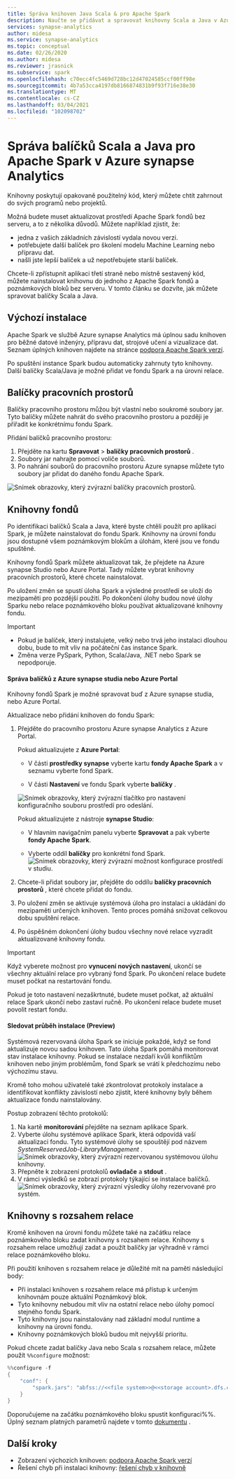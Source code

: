 ```yaml
---
title: Správa knihoven Java Scala & pro Apache Spark
description: Naučte se přidávat a spravovat knihovny Scala a Java v Azure synapse Analytics.
services: synapse-analytics
author: midesa
ms.service: synapse-analytics
ms.topic: conceptual
ms.date: 02/26/2020
ms.author: midesa
ms.reviewer: jrasnick
ms.subservice: spark
ms.openlocfilehash: c70ecc4fc5469d728bc12d47024585ccf00ff98e
ms.sourcegitcommit: 4b7a53cca4197db8166874831b9f93f716e38e30
ms.translationtype: MT
ms.contentlocale: cs-CZ
ms.lasthandoff: 03/04/2021
ms.locfileid: "102098702"
---
```

# <a name="manage-scala-and-java-packages-for-apache-spark-in-azure-synapse-analytics"></a>Správa balíčků Scala a Java pro Apache Spark v Azure synapse Analytics

Knihovny poskytují opakovaně použitelný kód, který můžete chtít zahrnout do svých programů nebo projektů. 

Možná budete muset aktualizovat prostředí Apache Spark fondů bez serveru, a to z několika důvodů. Můžete například zjistit, že:
- jedna z vašich základních závislostí vydala novou verzi.
- potřebujete další balíček pro školení modelu Machine Learning nebo přípravu dat.
- našli jste lepší balíček a už nepotřebujete starší balíček.

Chcete-li zpřístupnit aplikaci třetí straně nebo místně sestavený kód, můžete nainstalovat knihovnu do jednoho z Apache Spark fondů a poznámkových bloků bez serveru. V tomto článku se dozvíte, jak můžete spravovat balíčky Scala a Java.

## <a name="default-installation"></a>Výchozí instalace
Apache Spark ve službě Azure synapse Analytics má úplnou sadu knihoven pro běžné datové inženýry, přípravu dat, strojové učení a vizualizace dat. Seznam úplných knihoven najdete na stránce [podpora Apache Spark verzí](apache-spark-version-support.md). 

Po spuštění instance Spark budou automaticky zahrnuty tyto knihovny. Další balíčky Scala/Java je možné přidat ve fondu Spark a na úrovni relace.

## <a name="workspace-packages"></a>Balíčky pracovních prostorů
Balíčky pracovního prostoru můžou být vlastní nebo soukromé soubory jar. Tyto balíčky můžete nahrát do svého pracovního prostoru a později je přiřadit ke konkrétnímu fondu Spark.

Přidání balíčků pracovního prostoru:
1. Přejděte na kartu **Spravovat**  >  **balíčky pracovních prostorů** .
2. Soubory jar nahrajte pomocí voliče souborů.
3. Po nahrání souborů do pracovního prostoru Azure synapse můžete tyto soubory jar přidat do daného fondu Apache Spark.

![Snímek obrazovky, který zvýrazní balíčky pracovních prostorů.](./media/apache-spark-azure-portal-add-libraries/studio-add-workspace-package.png "Zobrazit balíčky pracovních prostorů")

## <a name="pool-libraries"></a>Knihovny fondů
Po identifikaci balíčků Scala a Java, které byste chtěli použít pro aplikaci Spark, je můžete nainstalovat do fondu Spark. Knihovny na úrovni fondu jsou dostupné všem poznámkovým blokům a úlohám, které jsou ve fondu spuštěné.

Knihovny fondů Spark můžete aktualizovat tak, že přejdete na Azure synapse Studio nebo Azure Portal. Tady můžete vybrat knihovny pracovních prostorů, které chcete nainstalovat. 

Po uložení změn se spustí úloha Spark a výsledné prostředí se uloží do mezipaměti pro pozdější použití. Po dokončení úlohy budou nové úlohy Sparku nebo relace poznámkového bloku používat aktualizované knihovny fondu. 

> [!IMPORTANT]
> - Pokud je balíček, který instalujete, velký nebo trvá jeho instalaci dlouhou dobu, bude to mít vliv na počáteční čas instance Spark.
> - Změna verze PySpark, Python, Scala/Java, .NET nebo Spark se nepodporuje.

#### <a name="manage-packages-from-azure-synapse-studio-or-azure-portal"></a>Správa balíčků z Azure synapse studia nebo Azure Portal
Knihovny fondů Spark je možné spravovat buď z Azure synapse studia, nebo Azure Portal. 

Aktualizace nebo přidání knihoven do fondu Spark:
1. Přejděte do pracovního prostoru Azure synapse Analytics z Azure Portal.

    Pokud aktualizujete z **Azure Portal**:

    - V části **prostředky synapse** vyberte kartu **fondy Apache Spark** a v seznamu vyberte fond Spark.
     
    - V části **Nastavení** ve fondu Spark vyberte **balíčky** .
  
    ![Snímek obrazovky, který zvýrazní tlačítko pro nastavení konfiguračního souboru prostředí pro odeslání.](./media/apache-spark-azure-portal-add-libraries/apache-spark-add-library-azure.png "Přidat knihovny Pythonu")
   
    Pokud aktualizujete z nástroje **synapse Studio**:
    - V hlavním navigačním panelu vyberte **Spravovat** a pak vyberte **fondy Apache Spark**.

    - Vyberte oddíl **balíčky** pro konkrétní fond Spark.
    ![Snímek obrazovky, který zvýrazní možnost konfigurace prostředí v studiu.](./media/apache-spark-azure-portal-add-libraries/studio-update-libraries.png "Přidat knihovny Pythonu z studia")
   
2. Chcete-li přidat soubory jar, přejděte do oddílu **balíčky pracovních prostorů** , které chcete přidat do fondu. 
3. Po uložení změn se aktivuje systémová úloha pro instalaci a ukládání do mezipaměti určených knihoven. Tento proces pomáhá snižovat celkovou dobu spuštění relace. 
4. Po úspěšném dokončení úlohy budou všechny nové relace vyzradit aktualizované knihovny fondu.

> [!IMPORTANT]
> Když vyberete možnost pro **vynucení nových nastavení**, ukončí se všechny aktuální relace pro vybraný fond Spark. Po ukončení relace budete muset počkat na restartování fondu. 
>
> Pokud je toto nastavení nezaškrtnuté, budete muset počkat, až aktuální relace Spark ukončí nebo zastaví ručně. Po ukončení relace budete muset povolit restart fondu.

#### <a name="track-installation-progress-preview"></a>Sledovat průběh instalace (Preview)
Systémová rezervovaná úloha Spark se iniciuje pokaždé, když se fond aktualizuje novou sadou knihoven. Tato úloha Spark pomáhá monitorovat stav instalace knihovny. Pokud se instalace nezdaří kvůli konfliktům knihoven nebo jiným problémům, fond Spark se vrátí k předchozímu nebo výchozímu stavu. 

Kromě toho mohou uživatelé také zkontrolovat protokoly instalace a identifikovat konflikty závislostí nebo zjistit, které knihovny byly během aktualizace fondu nainstalovány.

Postup zobrazení těchto protokolů:
1. Na kartě **monitorování** přejděte na seznam aplikace Spark. 
2. Vyberte úlohu systémové aplikace Spark, která odpovídá vaší aktualizaci fondu. Tyto systémové úlohy se spouštějí pod názvem *SystemReservedJob-LibraryManagement* .
   ![Snímek obrazovky, který zvýrazní rezervovanou systémovou úlohu knihovny.](./media/apache-spark-azure-portal-add-libraries/system-reserved-library-job.png "Zobrazit úlohu systémové knihovny")
3. Přepněte k zobrazení protokolů **ovladače** a **stdout** . 
4. V rámci výsledků se zobrazí protokoly týkající se instalace balíčků.
    ![Snímek obrazovky, který zvýrazní výsledky úlohy rezervované pro systém.](./media/apache-spark-azure-portal-add-libraries/system-reserved-library-job-results.png "Zobrazit průběh úlohy systémové knihovny")

## <a name="session-scoped-libraries"></a>Knihovny s rozsahem relace 
Kromě knihoven na úrovni fondu můžete také na začátku relace poznámkového bloku zadat knihovny s rozsahem relace.  Knihovny s rozsahem relace umožňují zadat a použít balíčky jar výhradně v rámci relace poznámkového bloku. 

Při použití knihoven s rozsahem relace je důležité mít na paměti následující body:
   - Při instalaci knihoven s rozsahem relace má přístup k určeným knihovnám pouze aktuální Poznámkový blok. 
   - Tyto knihovny nebudou mít vliv na ostatní relace nebo úlohy pomocí stejného fondu Spark. 
   - Tyto knihovny jsou nainstalovány nad základní modul runtime a knihovny na úrovni fondu. 
   - Knihovny poznámkových bloků budou mít nejvyšší prioritu.

Pokud chcete zadat balíčky Java nebo Scala s rozsahem relace, můžete použít ```%%configure``` možnost:

```scala
%%configure -f
{
    "conf": {
        "spark.jars": "abfss://<<file system>>@<<storage account>.dfs.core.windows.net/<<path to JAR file>>",
    }
}
```

Doporučujeme na začátku poznámkového bloku spustit konfiguraci%%. Úplný seznam platných parametrů najdete v tomto [dokumentu](https://github.com/cloudera/livy#request-body) .

## <a name="next-steps"></a>Další kroky
- Zobrazení výchozích knihoven: [podpora Apache Spark verzí](apache-spark-version-support.md)
- Řešení chyb při instalaci knihovny: [řešení chyb v knihovně](apache-spark-troubleshoot-library-errors.md)
